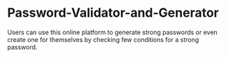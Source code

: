 # Password-Validator-and-Generator
Users can use this online platform to generate strong passwords or even create one for themselves by checking few conditions for a strong password. 
